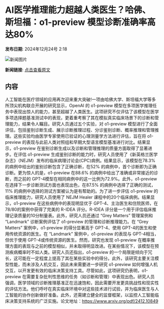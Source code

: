 # AI医学推理能力超越人类医生？哈佛、斯坦福：o1-preview 模型诊断准确率高达80%

**发布日期**: 2024年12月24号 2:18

![新闻图片](https://pic.chinaz.com/picmap/thumb/202307181418301728_3.jpg)

**新闻链接**: [点击查看原文](https://www.aibase.com/zh/news/14209)

## 内容

人工智能在医疗领域的应用再次迎来重大突破!一项由哈佛大学、斯坦福大学等多所顶尖机构联合开展的研究显示，OpenAI 的 o1-preview 模型在多项医学推理任务中表现出惊人的能力，甚至超越了人类医生。这项研究不仅评估了该模型在医学多项选择题基准测试中的表现，更着重考察了其在模拟真实临床场景下的诊断和管理能力，结果令人瞩目。研究人员通过五个实验，对 o1-preview 模型进行了全面评估，包括鉴别诊断生成、展示诊断推理过程、分诊鉴别诊断、概率推理和管理推理。这些实验均由医学专家使用已验证的心理测量学方法进行评估，旨在将 o1-preview 的表现与此前人类对照组和早期大型语言模型基准进行对比。结果显示，o1-preview 在鉴别诊断生成以及诊断和管理推理的质量方面取得了显著进步。在评估 o1-preview 生成鉴别诊断的能力时，研究人员使用了《新英格兰医学杂志》（NEJM）发布的临床病理讨论会(CPC)病例。结果显示，该模型在78.3% 的病例中给出的鉴别诊断包含了正确诊断，在52% 的病例中，首个诊断即为正确诊断。更为惊人的是，o1-preview 在88.6% 的病例中给出了准确或非常接近的诊断，而之前的 GPT-4模型在相同病例中的这一比例为72.9%。此外，o1-preview 在选择下一步诊断测试方面也表现出色，在87.5% 的病例中选择了正确的测试，11% 的病例中选择的测试方案被认为是有帮助的。为了进一步评估 o1-preview 的临床推理能力，研究人员使用了 NEJM Healer 课程中的20个临床病例。结果显示，o1-preview 在这些病例中的表现明显优于 GPT-4、主治医生和住院医师，在78/80的案例中获得了完美的 R-IDEA 评分。R-IDEA 评分是一个用于评估临床推理记录质量的10分制量表。此外，研究人员还通过 “Grey Matters” 管理案例和 “Landmark” 诊断案例评估了 o1-preview 的管理和诊断推理能力。在 “Grey Matters” 案例中，o1-preview 的得分显著高于 GPT-4、使用 GPT-4的医生和使用传统资源的医生。在 “Landmark” 案例中，o1-preview 的表现与 GPT-4相当，但优于使用 GPT-4或传统资源的医生。然而，研究也发现 o1-preview 在概率推理方面的表现与之前的模型相似，并未取得明显改进。在某些情况下，该模型在预测疾病概率时不如人类。研究人员还指出，o1-preview 的一个局限是倾向于冗长，这可能在一定程度上提高了其在某些实验中的得分。此外，该研究主要关注模型性能，而未涉及人机交互，因此未来需要进一步研究 o1-preview 如何增强人机交互，以开发更有效的临床决策支持工具。尽管如此，这项研究仍表明，o1-preview 在需要复杂批判性思维的任务（如诊断和管理）中表现出色。研究人员强调，医学领域的诊断推理基准正在迅速饱和，因此需要开发更具挑战性和现实性的评估方法。他们呼吁在真实临床环境中对这些技术进行试验，并为临床医生与人工智能的协作创新做好准备。此外，还需建立健全的监督框架，以监控人工智能临床决策支持系统的广泛实施。论文地址：https://www.arxiv.org/pdf/2412.10849
